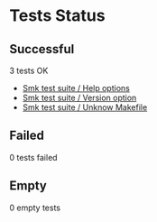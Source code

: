 # Tests Status

## Successful

   3 tests OK

  - [Smk test suite / Help options]()
  - [Smk test suite / Version option]()
  - [Smk test suite / Unknow Makefile]()

## Failed

   0 tests failed


## Empty

   0 empty tests

